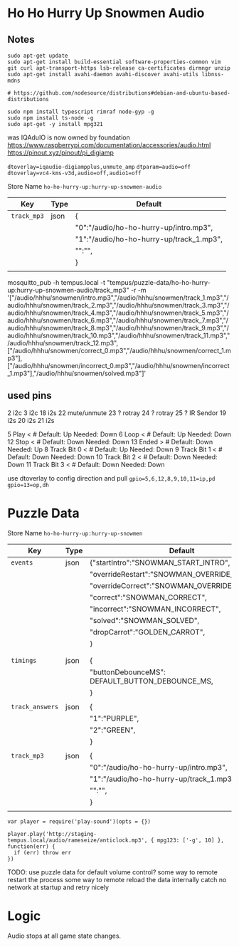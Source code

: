 # Ho Ho Hurry Up Snowmen Audio

## Notes
```
sudo apt-get update
sudo apt-get install build-essential software-properties-common vim git curl apt-transport-https lsb-release ca-certificates dirmngr unzip
sudo apt-get install avahi-daemon avahi-discover avahi-utils libnss-mdns

# https://github.com/nodesource/distributions#debian-and-ubuntu-based-distributions

sudo npm install typescript rimraf node-gyp -g
sudo npm install ts-node -g
sudo apt-get -y install mpg321
```

was IQAduIO is now owned by foundation  
https://www.raspberrypi.com/documentation/accessories/audio.html
https://pinout.xyz/pinout/pi_digiamp  

`dtoverlay=iqaudio-digiampplus,unmute_amp`
`dtparam=audio=off`
`dtoverlay=vc4-kms-v3d,audio=off,audio1=off`


Store Name `ho-ho-hurry-up:hurry-up-snowmen-audio`

| Key               | Type   | Default                                          |
|-------------------|--------|--------------------------------------------------|
| `track_mp3`       | json   | {                                                |
|                   |        | "0":"/audio/ho-ho-hurry-up/intro.mp3",           |
|                   |        | "1":"/audio/ho-ho-hurry-up/track_1.mp3",         |
|                   |        | "":"",                                           |
|                   |        | }                                                |
|                   |        |                                                  |

mosquitto_pub -h tempus.local -t "tempus/puzzle-data/ho-ho-hurry-up:hurry-up-snowmen-audio/track_mp3" -r -m '["/audio/hhhu/snowmen/intro.mp3","/audio/hhhu/snowmen/track_1.mp3","/audio/hhhu/snowmen/track_2.mp3","/audio/hhhu/snowmen/track_3.mp3","/audio/hhhu/snowmen/track_4.mp3","/audio/hhhu/snowmen/track_5.mp3","/audio/hhhu/snowmen/track_6.mp3","/audio/hhhu/snowmen/track_7.mp3","/audio/hhhu/snowmen/track_8.mp3","/audio/hhhu/snowmen/track_9.mp3","/audio/hhhu/snowmen/track_10.mp3","/audio/hhhu/snowmen/track_11.mp3","/audio/hhhu/snowmen/track_12.mp3",["/audio/hhhu/snowmen/correct_0.mp3","/audio/hhhu/snowmen/correct_1.mp3"],["/audio/hhhu/snowmen/incorrect_0.mp3","/audio/hhhu/snowmen/incorrect_1.mp3"],"/audio/hhhu/snowmen/solved.mp3"]'


## used pins

2   i2c
3   i2c
18  i2s
22  mute/unmute
23  ? rotray
24  ? rotray
25  ? IR Sendor
19  i2s
20  i2s
21  i2s

5   Play    <   # Default: Up       Needed: Down
6   Loop    <   # Default: Up       Needed: Down
12  Stop    <   # Default: Down     Needed: Down
13  Ended   >   # Default: Down     Needed: Up
8   Track Bit 0     <   # Default: Up       Needed: Down
9   Track Bit 1     <   # Default: Down     Needed: Down
10  Track Bit 2     <   # Default: Down     Needed: Down
11  Track Bit 3     <   # Default: Down     Needed: Down

use dtoverlay to config direction and pull
`gpio=5,6,12,8,9,10,11=ip,pd`
`gpio=13=op,dh`


# Puzzle Data
Store Name `ho-ho-hurry-up:hurry-up-snowmen`

| Key               | Type   | Default                                          |
|-------------------|--------|--------------------------------------------------|
| `events`          | json   | {"startIntro":"SNOWMAN_START_INTRO",             | <
|                   |        | "overrideRestart":"SNOWMAN_OVERRIDE_RESTART",     | <
|                   |        | "overrideCorrect":"SNOWMAN_OVERRIDE_CORRECT",     | <
|                   |        | "correct":"SNOWMAN_CORRECT",                     | >
|                   |        | "incorrect":"SNOWMAN_INCORRECT",                 | >
|                   |        | "solved":"SNOWMAN_SOLVED",                       | >
|                   |        | "dropCarrot":"GOLDEN_CARROT",                    | <
|                   |        | }                                                |
|                   |        |                                                  |
|                   |        |                                                  |
| `timings`         | json   | {                                                |
|                   |        | "buttonDebounceMS": DEFAULT_BUTTON_DEBOUNCE_MS,  |
|                   |        | }                                                |
|                   |        |                                                  |
| `track_answers`   | json   | {                                                |
|                   |        | "1":"PURPLE",                                    |
|                   |        | "2":"GREEN",                                     |
|                   |        | }                                                |
|                   |        |                                                  |
| `track_mp3`       | json   | {                                                |
|                   |        | "0":"/audio/ho-ho-hurry-up/intro.mp3",           |
|                   |        | "1":"/audio/ho-ho-hurry-up/track_1.mp3",         |
|                   |        | "":"",                                           |
|                   |        | }                                                |
|                   |        |                                                  |





```
var player = require('play-sound')(opts = {})

player.play('http://staging-tempus.local/audio/rameseize/anticlock.mp3', { mpg123: ['-g', 10] }, function(err) {
  if (err) throw err
})
```

TODO: use puzzle data for default volume control?
some way to remote restart the process
some way to remote reload the data
internally catch no network at startup and retry nicely

# Logic

Audio stops at all game state changes.

